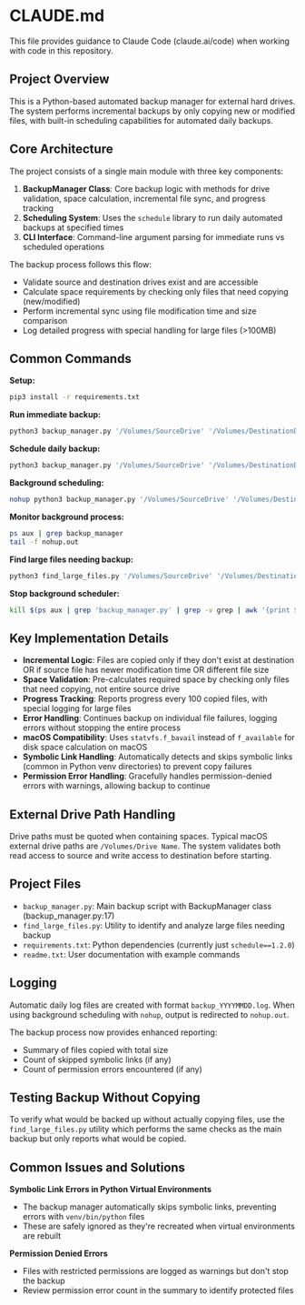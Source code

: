 # CLAUDE.md

This file provides guidance to Claude Code (claude.ai/code) when working with code in this repository.

## Project Overview

This is a Python-based automated backup manager for external hard drives. The system performs incremental backups by only copying new or modified files, with built-in scheduling capabilities for automated daily backups.

## Core Architecture

The project consists of a single main module with three key components:

1. **BackupManager Class**: Core backup logic with methods for drive validation, space calculation, incremental file sync, and progress tracking
2. **Scheduling System**: Uses the `schedule` library to run daily automated backups at specified times
3. **CLI Interface**: Command-line argument parsing for immediate runs vs scheduled operations

The backup process follows this flow:
- Validate source and destination drives exist and are accessible
- Calculate space requirements by checking only files that need copying (new/modified)
- Perform incremental sync using file modification time and size comparison
- Log detailed progress with special handling for large files (>100MB)

## Common Commands

**Setup:**
```bash
pip3 install -r requirements.txt
```

**Run immediate backup:**
```bash
python3 backup_manager.py '/Volumes/SourceDrive' '/Volumes/DestinationDrive' --run-now
```

**Schedule daily backup:**
```bash
python3 backup_manager.py '/Volumes/SourceDrive' '/Volumes/DestinationDrive' --time 02:00
```

**Background scheduling:**
```bash
nohup python3 backup_manager.py '/Volumes/SourceDrive' '/Volumes/DestinationDrive' &
```

**Monitor background process:**
```bash
ps aux | grep backup_manager
tail -f nohup.out
```

**Find large files needing backup:**
```bash
python3 find_large_files.py '/Volumes/SourceDrive' '/Volumes/DestinationDrive'
```

**Stop background scheduler:**
```bash
kill $(ps aux | grep 'backup_manager.py' | grep -v grep | awk '{print $2}')
```

## Key Implementation Details

- **Incremental Logic**: Files are copied only if they don't exist at destination OR if source file has newer modification time OR different file size
- **Space Validation**: Pre-calculates required space by checking only files that need copying, not entire source drive
- **Progress Tracking**: Reports progress every 100 copied files, with special logging for large files
- **Error Handling**: Continues backup on individual file failures, logging errors without stopping the entire process
- **macOS Compatibility**: Uses `statvfs.f_bavail` instead of `f_available` for disk space calculation on macOS
- **Symbolic Link Handling**: Automatically detects and skips symbolic links (common in Python venv directories) to prevent copy failures
- **Permission Error Handling**: Gracefully handles permission-denied errors with warnings, allowing backup to continue

## External Drive Path Handling

Drive paths must be quoted when containing spaces. Typical macOS external drive paths are `/Volumes/Drive Name`. The system validates both read access to source and write access to destination before starting.

## Project Files

- `backup_manager.py`: Main backup script with BackupManager class (backup_manager.py:17)
- `find_large_files.py`: Utility to identify and analyze large files needing backup
- `requirements.txt`: Python dependencies (currently just `schedule==1.2.0`)
- `readme.txt`: User documentation with example commands

## Logging

Automatic daily log files are created with format `backup_YYYYMMDD.log`. When using background scheduling with `nohup`, output is redirected to `nohup.out`.

The backup process now provides enhanced reporting:
- Summary of files copied with total size
- Count of skipped symbolic links (if any)
- Count of permission errors encountered (if any)

## Testing Backup Without Copying

To verify what would be backed up without actually copying files, use the `find_large_files.py` utility which performs the same checks as the main backup but only reports what would be copied.

## Common Issues and Solutions

**Symbolic Link Errors in Python Virtual Environments**
- The backup manager automatically skips symbolic links, preventing errors with `venv/bin/python` files
- These are safely ignored as they're recreated when virtual environments are rebuilt

**Permission Denied Errors**
- Files with restricted permissions are logged as warnings but don't stop the backup
- Review permission error count in the summary to identify protected files